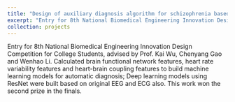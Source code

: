 ```yaml
---
title: "Design of auxiliary diagnosis algorithm for schizophrenia based on feature fusion of EEG and ECG"
excerpt: "Entry for 8th National Biomedical Engineering Innovation Design Competition for College Students, advised by Prof. Kai Wu, Wenhao Li and Chenyang Gao. Calculated brain functional network features, heart rate variability features and heart-brain coupling features to build machine learning models for automatic diagnosis. This work won the second prize in the finals.<br>[PDF](../files/BCICIV_report.pdf)/[PPT](../files/B030079.pdf)<br>[<img src='/images/B030079-08_small.png'>](../images/B030079-08.png)"
collection: projects
---
```


Entry for 8th National Biomedical Engineering Innovation Design Competition for College Students, advised by Prof. Kai Wu, Chenyang Gao and Wenhao Li. Calculated brain functional network features, heart rate variability features and heart-brain coupling features to build machine learning models for automatic diagnosis; Deep learning models using ResNet were built based on original EEG and ECG also. This work won the second prize in the finals.
